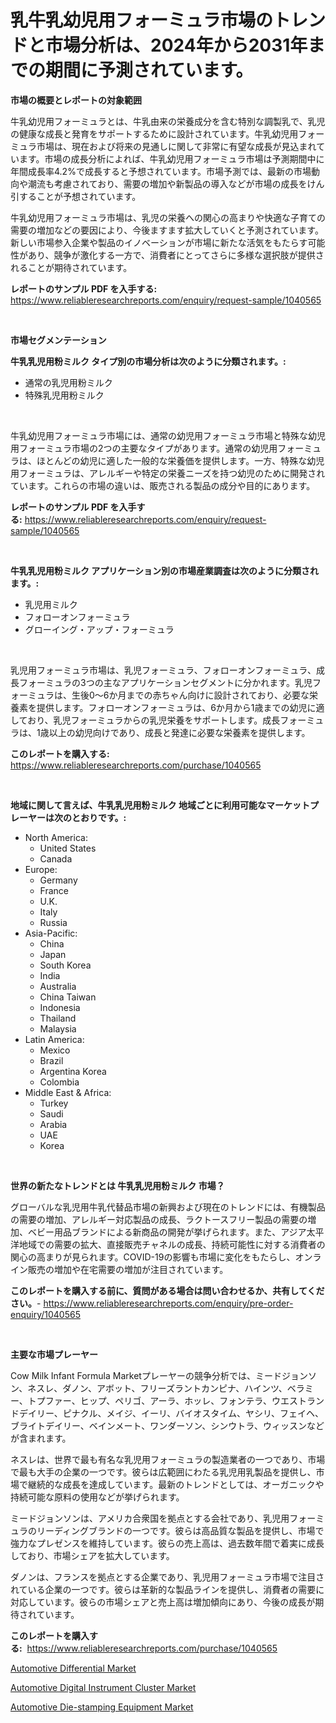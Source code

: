 <p><h1>乳牛乳幼児用フォーミュラ市場のトレンドと市場分析は、2024年から2031年までの期間に予測されています。</h1></p><p><strong>市場の概要とレポートの対象範囲</strong></p>
<p><p>牛乳幼児用フォーミュラとは、牛乳由来の栄養成分を含む特別な調製乳で、乳児の健康な成長と発育をサポートするために設計されています。牛乳幼児用フォーミュラ市場は、現在および将来の見通しに関して非常に有望な成長が見込まれています。市場の成長分析によれば、牛乳幼児用フォーミュラ市場は予測期間中に年間成長率4.2%で成長すると予想されています。市場予測では、最新の市場動向や潮流も考慮されており、需要の増加や新製品の導入などが市場の成長をけん引することが予想されています。</p><p>牛乳幼児用フォーミュラ市場は、乳児の栄養への関心の高まりや快適な子育ての需要の増加などの要因により、今後ますます拡大していくと予測されています。新しい市場参入企業や製品のイノベーションが市場に新たな活気をもたらす可能性があり、競争が激化する一方で、消費者にとってさらに多様な選択肢が提供されることが期待されています。</p></p>
<p><strong>レポートのサンプル PDF を入手する:</strong> <a href="https://www.reliableresearchreports.com/enquiry/request-sample/1040565">https://www.reliableresearchreports.com/enquiry/request-sample/1040565</a></p>
<p>&nbsp;</p>
<p><strong>市場セグメンテーション</strong></p>
<p><strong>牛乳乳児用粉ミルク タイプ別の市場分析は次のように分類されます。:</strong></p>
<p><ul><li>通常の乳児用粉ミルク</li><li>特殊乳児用粉ミルク</li></ul></p>
<p>&nbsp;</p>
<p><p>牛乳幼児用フォーミュラ市場には、通常の幼児用フォーミュラ市場と特殊な幼児用フォーミュラ市場の2つの主要なタイプがあります。通常の幼児用フォーミュラは、ほとんどの幼児に適した一般的な栄養価を提供します。一方、特殊な幼児用フォーミュラは、アレルギーや特定の栄養ニーズを持つ幼児のために開発されています。これらの市場の違いは、販売される製品の成分や目的にあります。</p></p>
<p><strong>レポートのサンプル PDF を入手する:</strong>&nbsp;<a href="https://www.reliableresearchreports.com/enquiry/request-sample/1040565">https://www.reliableresearchreports.com/enquiry/request-sample/1040565</a></p>
<p>&nbsp;</p>
<p><strong> 牛乳乳児用粉ミルク アプリケーション別の市場産業調査は次のように分類されます。:</strong></p>
<p><ul><li>乳児用ミルク</li><li>フォローオンフォーミュラ</li><li>グローイング・アップ・フォーミュラ</li></ul></p>
<p>&nbsp;</p>
<p><p>乳児用フォーミュラ市場は、乳児フォーミュラ、フォローオンフォーミュラ、成長フォーミュラの3つの主なアプリケーションセグメントに分かれます。乳児フォーミュラは、生後0～6か月までの赤ちゃん向けに設計されており、必要な栄養素を提供します。フォローオンフォーミュラは、6か月から1歳までの幼児に適しており、乳児フォーミュラからの乳児栄養をサポートします。成長フォーミュラは、1歳以上の幼児向けであり、成長と発達に必要な栄養素を提供します。</p></p>
<p><strong>このレポートを購入する:</strong>&nbsp; <a href="https://www.reliableresearchreports.com/purchase/1040565">https://www.reliableresearchreports.com/purchase/1040565</a></p>
<p>&nbsp;</p>
<p><strong>地域に関して言えば、牛乳乳児用粉ミルク 地域ごとに利用可能なマーケットプレーヤーは次のとおりです。:</strong></p>
<p><ul>
    <li>
        North America:
        <ul>
            <li>United States</li>
            <li>Canada</li>
        </ul>
    </li>
    <li>
        Europe:
        <ul>
            <li>Germany</li>
            <li>France</li>
            <li>U.K.</li>
            <li>Italy</li>
            <li>Russia</li>
        </ul>
    </li>
    <li>
        Asia-Pacific:
        <ul>
            <li>China</li>
            <li>Japan</li>
            <li>South Korea</li>
            <li>India</li>
            <li>Australia</li>
            <li>China Taiwan</li>
            <li>Indonesia</li>
            <li>Thailand</li>
            <li>Malaysia</li>
        </ul>
    </li>
    <li>
        Latin America:
        <ul>
            <li>Mexico</li>
            <li>Brazil</li>
            <li>Argentina Korea</li>
            <li>Colombia</li>
        </ul>
    </li>
    <li>
        Middle East & Africa:
        <ul>
            <li>Turkey</li>
            <li>Saudi</li>
            <li>Arabia</li>
            <li>UAE</li>
            <li>Korea</li>
        </ul>
    </li>
    </ul></p>
<p>&nbsp;</p>
<p><strong>世界の新たなトレンドとは 牛乳乳児用粉ミルク 市場？</strong></p>
<p><p>グローバルな乳児用牛乳代替品市場の新興および現在のトレンドには、有機製品の需要の増加、アレルギー対応製品の成長、ラクトースフリー製品の需要の増加、ベビー用品ブランドによる新商品の開発が挙げられます。また、アジア太平洋地域での需要の拡大、直接販売チャネルの成長、持続可能性に対する消費者の関心の高まりが見られます。COVID-19の影響も市場に変化をもたらし、オンライン販売の増加や在宅需要の増加が注目されています。</p></p>
<p><strong>このレポートを購入する前に、質問がある場合は問い合わせるか、共有してください。</strong>- <a href="https://www.reliableresearchreports.com/enquiry/pre-order-enquiry/1040565">https://www.reliableresearchreports.com/enquiry/pre-order-enquiry/1040565</a></p>
<p>&nbsp;</p>
<p><strong>主要な市場プレーヤー</strong></p>
<p><p>Cow Milk Infant Formula Marketプレーヤーの競争分析では、ミードジョンソン、ネスレ、ダノン、アボット、フリーズラントカンピナ、ハインツ、ベラミー、トプファー、ヒップ、ペリゴ、アーラ、ホッレ、フォンテラ、ウエストランドデイリー、ピナクル、メイジ、イーリ、バイオスタイム、ヤシリ、フェイヘ、ブライトデイリー、ベインメート、ワンダーソン、シンウトラ、ウィッスンなどが含まれます。</p><p>ネスレは、世界で最も有名な乳児用フォーミュラの製造業者の一つであり、市場で最も大手の企業の一つです。彼らは広範囲にわたる乳児用乳製品を提供し、市場で継続的な成長を達成しています。最新のトレンドとしては、オーガニックや持続可能な原料の使用などが挙げられます。</p><p>ミードジョンソンは、アメリカ合衆国を拠点とする会社であり、乳児用フォーミュラのリーディングブランドの一つです。彼らは高品質な製品を提供し、市場で強力なプレゼンスを維持しています。彼らの売上高は、過去数年間で着実に成長しており、市場シェアを拡大しています。</p><p>ダノンは、フランスを拠点とする企業であり、乳児用フォーミュラ市場で注目されている企業の一つです。彼らは革新的な製品ラインを提供し、消費者の需要に対応しています。彼らの市場シェアと売上高は増加傾向にあり、今後の成長が期待されています。</p></p>
<p><strong>このレポートを購入する:</strong>&nbsp;&nbsp;<a href="https://www.reliableresearchreports.com/purchase/1040565">https://www.reliableresearchreports.com/purchase/1040565</a></p>
<p><p><a href="https://github.com/jodemen/Market-Research-Report-List-1/blob/main/automotive-differential-market.md">Automotive Differential Market</a></p><p><a href="https://github.com/Sarissaschmalingtr6fz2739/Market-Research-Report-List-1/blob/main/automotive-digital-instrument-cluster-market.md">Automotive Digital Instrument Cluster Market</a></p><p><a href="https://github.com/jj19131/Market-Research-Report-List-1/blob/main/automotive-die-stamping-equipment-market.md">Automotive Die-stamping Equipment Market</a></p></p>